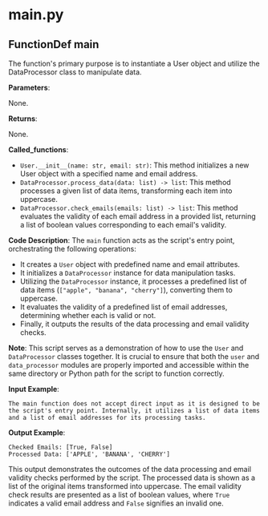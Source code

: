 # main.py

## FunctionDef main

The function's primary purpose is to instantiate a User object and utilize the DataProcessor class to manipulate data.

**Parameters**:

None.

**Returns**:

None.

**Called_functions**:

- `User.__init__(name: str, email: str)`: This method initializes a new User object with a specified name and email address.
- `DataProcessor.process_data(data: list) -> list`: This method processes a given list of data items, transforming each item into uppercase.
- `DataProcessor.check_emails(emails: list) -> list`: This method evaluates the validity of each email address in a provided list, returning a list of boolean values corresponding to each email's validity.

**Code Description**: The `main` function acts as the script's entry point, orchestrating the following operations:
- It creates a `User` object with predefined name and email attributes.
- It initializes a `DataProcessor` instance for data manipulation tasks.
- Utilizing the `DataProcessor` instance, it processes a predefined list of data items (`["apple", "banana", "cherry"]`), converting them to uppercase.
- It evaluates the validity of a predefined list of email addresses, determining whether each is valid or not.
- Finally, it outputs the results of the data processing and email validity checks.

**Note**: This script serves as a demonstration of how to use the `User` and `DataProcessor` classes together. It is crucial to ensure that both the `user` and `data_processor` modules are properly imported and accessible within the same directory or Python path for the script to function correctly.

**Input Example**: 

```
The main function does not accept direct input as it is designed to be the script's entry point. Internally, it utilizes a list of data items and a list of email addresses for its processing tasks.
```

**Output Example**: 

```
Checked Emails: [True, False]
Processed Data: ['APPLE', 'BANANA', 'CHERRY']
```

This output demonstrates the outcomes of the data processing and email validity checks performed by the script. The processed data is shown as a list of the original items transformed into uppercase. The email validity check results are presented as a list of boolean values, where `True` indicates a valid email address and `False` signifies an invalid one.